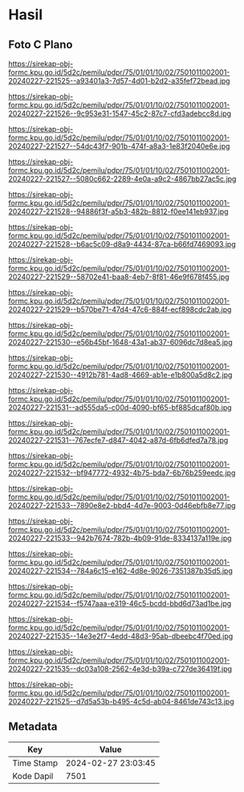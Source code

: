 # Hasil

## Foto C Plano

https://sirekap-obj-formc.kpu.go.id/5d2c/pemilu/pdpr/75/01/01/10/02/7501011002001-20240227-221525--a93401a3-7d57-4d01-b2d2-a35fef72bead.jpg

https://sirekap-obj-formc.kpu.go.id/5d2c/pemilu/pdpr/75/01/01/10/02/7501011002001-20240227-221526--9c953e31-1547-45c2-87c7-cfd3adebcc8d.jpg

https://sirekap-obj-formc.kpu.go.id/5d2c/pemilu/pdpr/75/01/01/10/02/7501011002001-20240227-221527--54dc43f7-901b-474f-a8a3-1e83f2040e6e.jpg

https://sirekap-obj-formc.kpu.go.id/5d2c/pemilu/pdpr/75/01/01/10/02/7501011002001-20240227-221527--5080c662-2289-4e0a-a9c2-4867bb27ac5c.jpg

https://sirekap-obj-formc.kpu.go.id/5d2c/pemilu/pdpr/75/01/01/10/02/7501011002001-20240227-221528--94886f3f-a5b3-482b-8812-f0ee141eb937.jpg

https://sirekap-obj-formc.kpu.go.id/5d2c/pemilu/pdpr/75/01/01/10/02/7501011002001-20240227-221528--b6ac5c09-d8a9-4434-87ca-b66fd7469093.jpg

https://sirekap-obj-formc.kpu.go.id/5d2c/pemilu/pdpr/75/01/01/10/02/7501011002001-20240227-221529--58702e41-baa8-4eb7-8f81-46e9f678f455.jpg

https://sirekap-obj-formc.kpu.go.id/5d2c/pemilu/pdpr/75/01/01/10/02/7501011002001-20240227-221529--b570be71-47d4-47c6-884f-ecf898cdc2ab.jpg

https://sirekap-obj-formc.kpu.go.id/5d2c/pemilu/pdpr/75/01/01/10/02/7501011002001-20240227-221530--e56b45bf-1648-43a1-ab37-6096dc7d8ea5.jpg

https://sirekap-obj-formc.kpu.go.id/5d2c/pemilu/pdpr/75/01/01/10/02/7501011002001-20240227-221530--4912b781-4ad8-4669-ab1e-e1b800a5d8c2.jpg

https://sirekap-obj-formc.kpu.go.id/5d2c/pemilu/pdpr/75/01/01/10/02/7501011002001-20240227-221531--ad555da5-c00d-4090-bf65-bf885dcaf80b.jpg

https://sirekap-obj-formc.kpu.go.id/5d2c/pemilu/pdpr/75/01/01/10/02/7501011002001-20240227-221531--767ecfe7-d847-4042-a87d-6fb6dfed7a78.jpg

https://sirekap-obj-formc.kpu.go.id/5d2c/pemilu/pdpr/75/01/01/10/02/7501011002001-20240227-221532--bf947772-4932-4b75-bda7-6b76b259eedc.jpg

https://sirekap-obj-formc.kpu.go.id/5d2c/pemilu/pdpr/75/01/01/10/02/7501011002001-20240227-221533--7890e8e2-bbd4-4d7e-9003-0d46ebfb8e77.jpg

https://sirekap-obj-formc.kpu.go.id/5d2c/pemilu/pdpr/75/01/01/10/02/7501011002001-20240227-221533--942b7674-782b-4b09-91de-8334137a119e.jpg

https://sirekap-obj-formc.kpu.go.id/5d2c/pemilu/pdpr/75/01/01/10/02/7501011002001-20240227-221534--784a6c15-e162-4d8e-9026-7351387b35d5.jpg

https://sirekap-obj-formc.kpu.go.id/5d2c/pemilu/pdpr/75/01/01/10/02/7501011002001-20240227-221534--f5747aaa-e319-46c5-bcdd-bbd6d73ad1be.jpg

https://sirekap-obj-formc.kpu.go.id/5d2c/pemilu/pdpr/75/01/01/10/02/7501011002001-20240227-221535--14e3e2f7-4edd-48d3-95ab-dbeebc4f70ed.jpg

https://sirekap-obj-formc.kpu.go.id/5d2c/pemilu/pdpr/75/01/01/10/02/7501011002001-20240227-221535--dc03a108-2562-4e3d-b39a-c727de36419f.jpg

https://sirekap-obj-formc.kpu.go.id/5d2c/pemilu/pdpr/75/01/01/10/02/7501011002001-20240227-221525--d7d5a53b-b495-4c5d-ab04-8461de743c13.jpg


## Metadata

| Key        | Value               |
| ---------- | ------------------- |
| Time Stamp | 2024-02-27 23:03:45 |
| Kode Dapil | 7501                |



